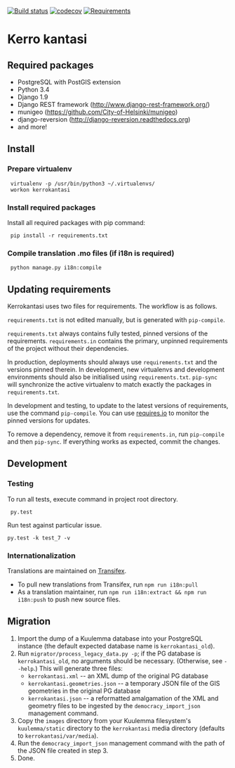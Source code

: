 [![Build status](https://travis-ci.org/City-of-Helsinki/kerrokantasi.svg)](https://travis-ci.org/City-of-Helsinki/kerrokantasi)
[![codecov](https://codecov.io/gh/City-of-Helsinki/kerrokantasi/branch/master/graph/badge.svg)](https://codecov.io/gh/City-of-Helsinki/kerrokantasi)
[![Requirements](https://requires.io/github/City-of-Helsinki/kerrokantasi/requirements.svg?branch=master)](https://requires.io/github/City-of-Helsinki/kerrokantasi/requirements/?branch=master)

Kerro kantasi
=============

Required packages
-----------------

 - PostgreSQL with PostGIS extension
 - Python 3.4
 - Django 1.9
 - Django REST framework (http://www.django-rest-framework.org/)
 - munigeo (https://github.com/City-of-Helsinki/munigeo)
 - django-reversion (http://django-reversion.readthedocs.org)
 - and more!

Install
-------

### Prepare virtualenv

     virtualenv -p /usr/bin/python3 ~/.virtualenvs/
     workon kerrokantasi

### Install required packages

Install all required packages with pip command:

     pip install -r requirements.txt

### Compile translation .mo files (if i18n is required)

     python manage.py i18n:compile

Updating requirements
---------------------

Kerrokantasi uses two files for requirements. The workflow is as follows.

`requirements.txt` is not edited manually, but is generated
with `pip-compile`.

`requirements.txt` always contains fully tested, pinned versions
of the requirements. `requirements.in` contains the primary, unpinned
requirements of the project without their dependencies.

In production, deployments should always use `requirements.txt`
and the versions pinned therein. In development, new virtualenvs
and development environments should also be initialised using
`requirements.txt`. `pip-sync` will synchronize the active
virtualenv to match exactly the packages in `requirements.txt`.

In development and testing, to update to the latest versions
of requirements, use the command `pip-compile`. You can
use [requires.io](https://requires.io) to monitor the
pinned versions for updates.

To remove a dependency, remove it from `requirements.in`,
run `pip-compile` and then `pip-sync`. If everything works
as expected, commit the changes.

Development
-----------

### Testing

To run all tests, execute command in project root directory.

     py.test

Run test against particular issue.

    py.test -k test_7 -v

### Internationalization

Translations are maintained on [Transifex][tx].

* To pull new translations from Transifex, run `npm run i18n:pull`
* As a translation maintainer, run `npm run i18n:extract && npm run i18n:push` to push new source files.

[tx]: https://www.transifex.com/city-of-helsinki/kerrokantasi/dashboard/

Migration
---------

1. Import the dump of a Kuulemma database into your PostgreSQL instance
   (the default expected database name is `kerrokantasi_old`).
2. Run `migrator/process_legacy_data.py -p`; if the PG database is `kerrokantasi_old`, no arguments
   should be necessary. (Otherwise, see `--help`.)  This will generate three files:
   * `kerrokantasi.xml` -- an XML dump of the original PG database
   * `kerrokantasi.geometries.json` -- a temporary JSON file of the GIS geometries in the original PG database
   * `kerrokantasi.json` -- a reformatted amalgamation of the XML and geometry files to be ingested by the
     `democracy_import_json` management command.
3. Copy the `images` directory from your Kuulemma filesystem's `kuulemma/static` directory
   to the `kerrokantasi` media directory (defaults to `kerrokantasi/var/media`).
4. Run the `democracy_import_json` management command with the path of the JSON file created in step 3.
5. Done.

